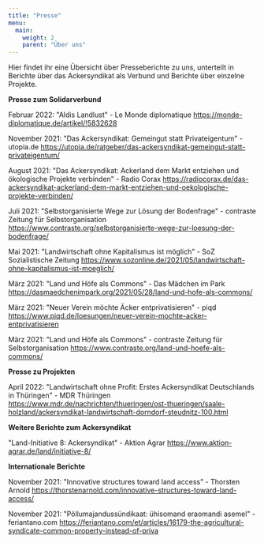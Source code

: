 ```yaml
---
title: "Presse"
menu:
  main:
    weight: 2
    parent: "Über uns"
---
```


Hier findet ihr eine Übersicht über Presseberichte zu uns, unterteilt in Berichte über das Ackersyndikat als Verbund und Berichte über einzelne Projekte.

**Presse zum Solidarverbund**

Februar 2022: "Aldis Landlust" - Le Monde diplomatique
https://monde-diplomatique.de/artikel/!5832628

November 2021: "Das Ackersyndikat: Gemeingut statt Privateigentum" - utopia.de
https://utopia.de/ratgeber/das-ackersyndikat-gemeingut-statt-privateigentum/

August 2021: "Das Ackersyndikat: Ackerland dem Markt entziehen und ökologische Projekte verbinden" - Radio Corax
https://radiocorax.de/das-ackersyndikat-ackerland-dem-markt-entziehen-und-oekologische-projekte-verbinden/

Juli 2021: "Selbstorganisierte Wege zur Lösung der Bodenfrage" - contraste Zeitung für Selbstorganisation
https://www.contraste.org/selbstorganisierte-wege-zur-loesung-der-bodenfrage/

Mai 2021: "Landwirtschaft ohne Kapitalismus ist möglich" - SoZ Sozialistische Zeitung 
https://www.sozonline.de/2021/05/landwirtschaft-ohne-kapitalismus-ist-moeglich/

März 2021: "Land und Höfe als Commons" - Das Mädchen im Park
https://dasmaedchenimpark.org/2021/05/28/land-und-hofe-als-commons/

März 2021: "Neuer Verein möchte Äcker entprivatisieren" - piqd
https://www.piqd.de/loesungen/neuer-verein-mochte-acker-entprivatisieren

März 2021: "Land und Höfe als Commons" - contraste Zeitung für Selbstorganisation
https://www.contraste.org/land-und-hoefe-als-commons/

**Presse zu Projekten**

April 2022: "Landwirtschaft ohne Profit: Erstes Ackersyndikat Deutschlands in Thüringen" - MDR Thüringen
https://www.mdr.de/nachrichten/thueringen/ost-thueringen/saale-holzland/ackersyndikat-landwirtschaft-dorndorf-steudnitz-100.html

**Weitere Berichte zum Ackersyndikat**

"Land-Initiative 8: Ackersyndikat" - Aktion Agrar
https://www.aktion-agrar.de/land/initiative-8/

**Internationale Berichte**

November 2021: "Innovative structures toward land access" - Thorsten Arnold
https://thorstenarnold.com/innovative-structures-toward-land-access/

November 2021: "Põllumajandussündikaat: ühisomand eraomandi asemel" - feriantano.com
https://feriantano.com/et/articles/16179-the-agricultural-syndicate-common-property-instead-of-priva

